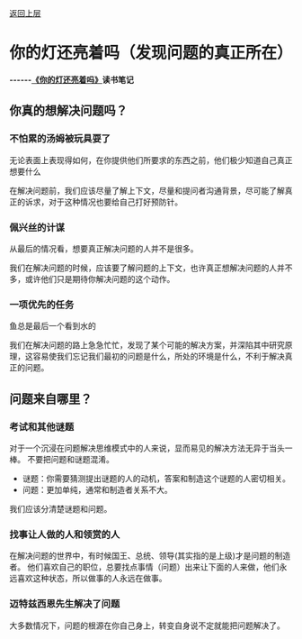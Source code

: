[返回上层](index)

# 你的灯还亮着吗（发现问题的真正所在）

**------[《你的灯还亮着吗》](https://book.douban.com/subject/25772550/)读书笔记** 

## 你真的想解决问题吗？
### 不怕累的汤姆被玩具耍了
无论表面上表现得如何，在你提供他们所要求的东西之前，他们极少知道自己真正想要什么

在解决问题前，我们应该尽量了解上下文，尽量和提问者沟通背景，尽可能了解真正的诉求，对于这种情况也要给自己打好预防针。
### 佩兴丝的计谋
从最后的情况看，想要真正解决问题的人并不是很多。

我们在解决问题的时候，应该要了解问题的上下文，也许真正想解决问题的人并不多，或许他们只是期待你解决问题的这个动作。
### 一项优先的任务
鱼总是最后一个看到水的

我们在解决问题的路上急急忙忙，发现了某个可能的解决方案，并深陷其中研究原理，这容易使我们忘记我们最初的问题是什么，所处的环境是什么，不利于解决真正的问题。

## 问题来自哪里？
### 考试和其他谜题
对于一个沉浸在问题解决思维模式中的人来说，显而易见的解决方法无异于当头一棒。
不要把问题和谜题混淆。

* 谜题：你需要猜测提出谜题的人的动机，答案和制造这个谜题的人密切相关。
* 问题：更加单纯，通常和制造者关系不大。

我们应该分清楚谜题和问题。
### 找事让人做的人和领赏的人
在解决问题的世界中，有时候国王、总统、领导(其实指的是上级)才是问题的制造者。
他们喜欢自己的职位，总要找点事情（问题）出来让下面的人来做，他们永远喜欢这种状态，所以做事的人永远在做事。
### 迈特兹西恩先生解决了问题
大多数情况下，问题的根源在你自己身上，转变自身说不定就能把问题解决了。



